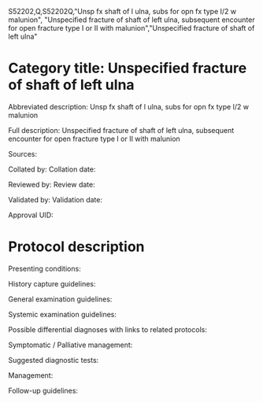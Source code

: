 S52202,Q,S52202Q,"Unsp fx shaft of l ulna, subs for opn fx type I/2 w malunion", "Unspecified fracture of shaft of left ulna, subsequent encounter for open fracture type I or II with malunion","Unspecified fracture of shaft of left ulna"
# Category title: Unspecified fracture of shaft of left ulna

Abbreviated description: Unsp fx shaft of l ulna, subs for opn fx type I/2 w malunion

Full description: Unspecified fracture of shaft of left ulna, subsequent encounter for open fracture type I or II with malunion

Sources:

Collated by:
Collation date:

Reviewed by:
Review date:

Validated by:
Validation date:

Approval UID:

# Protocol description

Presenting conditions:

History capture guidelines:

General examination guidelines:

Systemic examination guidelines:

Possible differential diagnoses with links to related protocols:

Symptomatic / Palliative management:

Suggested diagnostic tests:

Management:

Follow-up guidelines:
